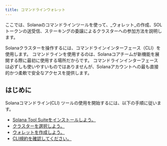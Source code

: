 ```yaml
---
title: コマンドラインウォレット
---
```


ここでは、Solanaのコマンドラインツールを使って、_ウォレット_の作成、SOLトークンの送受信、ステーキングの委譲によるクラスターへの参加方法を説明します。

Solanaクラスターを操作するには、コマンドラインインターフェース（CLI）を使用します。 コマンドラインを使用するのは、Solanaコアチームが新機能を展開する際に最初に使用する場所だからです。 コマンドラインインターフェースは必ずしも使いやすいものではありませんが、Solanaアカウントへの最も直接的かつ柔軟で安全なアクセスを提供します。

## はじめに

Solanaコマンドライン(CLI) ツールの使用を開始するには、以下の手順に従います。

- [Solana Tool Suiteをインストールしよう。](cli/install-solana-cli-tools.md)
- [クラスターを選択しよう。](cli/choose-a-cluster.md)
- [ウォレットを作成しよう。](wallet-guide/cli.md)
- [CLI規約を確認してください。](cli/conventions.md)

